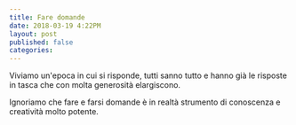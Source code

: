 ```yaml
---
title: Fare domande
date: 2018-03-19 4:22PM
layout: post
published: false
categories: 
---
```


Viviamo un'epoca in cui si risponde, tutti sanno tutto e hanno già le risposte in tasca che con molta generosità elargiscono.

Ignoriamo che fare e farsi domande è in realtà strumento di conoscenza e creatività molto potente.